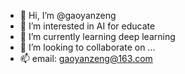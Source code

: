 - 👋 Hi, I’m @gaoyanzeng
- 👀 I’m interested in AI for educate
- 🌱 I’m currently learning deep learning
- 💞️ I’m looking to collaborate on ...
- 📫 email: gaoyanzeng@163.com

<!---
gaoyanzeng/gaoyanzeng is a ✨ special ✨ repository because its `README.md` (this file) appears on your GitHub profile.
You can click the Preview link to take a look at your changes.
--->
